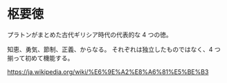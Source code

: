 # 枢要徳

プラトンがまとめた古代ギリシア時代の代表的な 4 つの徳。

知恵、勇気、節制、正義、からなる。
それぞれは独立したものではなく、4 つ揃って初めて機能する。

https://ja.wikipedia.org/wiki/%E6%9E%A2%E8%A6%81%E5%BE%B3
